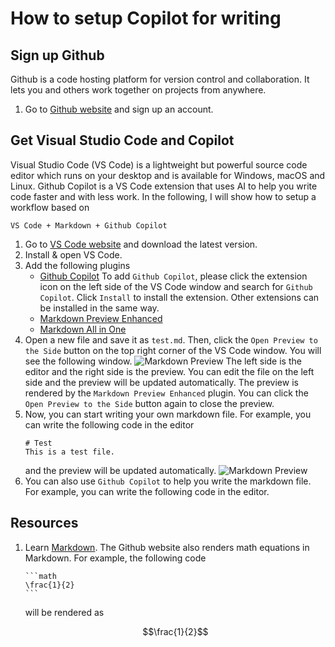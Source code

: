 # How to setup Copilot for writing
## Sign up Github
Github is a code hosting platform for version control and collaboration. It lets you and others work together on projects from anywhere.
1. Go to [Github website](https://github.com/) and sign up an account.

## Get Visual Studio Code and Copilot
Visual Studio Code (VS Code) is a lightweight but powerful source code editor which runs on your desktop and is available for Windows, macOS and Linux. Github Copilot is a VS Code extension that uses AI to help you write code faster and with less work. In the following, I will show how to setup a workflow based on
```
VS Code + Markdown + Github Copilot
```
1. Go to [VS Code website](https://code.visualstudio.com/) and download the latest version.
2. Install & open VS Code.
3. Add the following plugins
    - [Github Copilot](https://marketplace.visualstudio.com/items?itemName=GitHub.copilot)
    To add `Github Copilot`, please click the extension icon on the left side of the VS Code window and search for `Github Copilot`. Click `Install` to install the extension. Other extensions can be installed in the same way.
    - [Markdown Preview Enhanced](https://marketplace.visualstudio.com/items?itemName=shd101wyy.markdown-preview-enhanced)
    - [Markdown All in One](https://marketplace.visualstudio.com/items?itemName=yzhang.markdown-all-in-one)
4. Open a new file and save it as `test.md`. Then, click the `Open Preview to the Side` button on the top right corner of the VS Code window. You will see the following window.
    ![Markdown Preview](./images/markdown_preview.png)
    The left side is the editor and the right side is the preview. You can edit the file on the left side and the preview will be updated automatically. The preview is rendered by the `Markdown Preview Enhanced` plugin. You can click the `Open Preview to the Side` button again to close the preview.
5. Now, you can start writing your own markdown file. For example, you can write the following code in the editor
    ~~~
    # Test
    This is a test file.
    ~~~
    and the preview will be updated automatically.
    ![Markdown Preview](./images/markdown_preview_test.png)
6. You can also use `Github Copilot` to help you write the markdown file. For example, you can write the following code in the editor.

## Resources
1. Learn [Markdown](https://www.markdownguide.org/basic-syntax/). The Github website also renders math equations in Markdown. For example, the following code
    ~~~
    ```math
    \frac{1}{2}
    ```
    ~~~
    will be rendered as
    ```math
    \frac{1}{2}
    ```